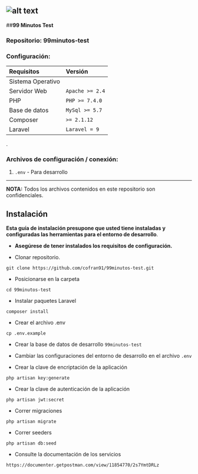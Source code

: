 ## ![alt text](https://99minutosworkspace.atlassian.net/wiki/download/attachments/32773/atl.site.logo?version=1&modificationDate=1612933462750&cacheVersion=1&api=v2 "99minutes")      

##**99 Minutos Test**

### Repositorio: 99minutos-test

### Configuración:
| Requisitos   			| Versión    			        |
| :------------- 		| :--------- 			        |
| Sistema Operativo    	|                               | 
| Servidor Web      	| `Apache >= 2.4`		        | 
| PHP  					| `PHP >= 7.4.0`				|			
| Base de datos      	| `MySql >= 5.7`		    	| 
| Composer              | `>= 2.1.12`                   |
| Laravel               | `Laravel = 9`               	|


.

### Archivos de configuración / conexión:

1. `.env` - Para desarrollo

___
**NOTA:** Todos los archivos contenidos en este repositorio son confidenciales.


Instalación
-----------
__Esta guía de instalación presupone que usted tiene instaladas y configuradas las herramientas para el entorno de desarrollo__.

* __Asegúrese de tener instalados los requisitos de configuración.__

* Clonar repositorio.

~~~~~~~~~~~~~~~~~~~~~~~~~~~~~~~~~~~~~~~~~~~~~~~~~~~~~~~~~~~~~~~~~~~~~~~~~~~~~~~~
git clone https://github.com/cofran91/99minutos-test.git
~~~~~~~~~~~~~~~~~~~~~~~~~~~~~~~~~~~~~~~~~~~~~~~~~~~~~~~~~~~~~~~~~~~~~~~~~~~~~~~~

* Posicionarse en la carpeta

~~~~~~~~~~~~~~~~~~~~~~~~~~~~~~~~~~~~~~~~~~~~~~~~~~~~~~~~~~~~~~~~~~~~~~~~~~~~~~~~
cd 99minutos-test
~~~~~~~~~~~~~~~~~~~~~~~~~~~~~~~~~~~~~~~~~~~~~~~~~~~~~~~~~~~~~~~~~~~~~~~~~~~~~~~~

* Instalar paquetes Laravel

~~~~~~~~~~~~~~~~~~~~~~~~~~~~~~~~~~~~~~~~~~~~~~~~~~~~~~~~~~~~~~~~~~~~~~~~~~~~~~~~
composer install
~~~~~~~~~~~~~~~~~~~~~~~~~~~~~~~~~~~~~~~~~~~~~~~~~~~~~~~~~~~~~~~~~~~~~~~~~~~~~~~~

* Crear el archivo .env

~~~~~~~~~~~~~~~~~~~~~~~~~~~~~~~~~~~~~~~~~~~~~~~~~~~~~~~~~~~~~~~~~~~~~~~~~~~~~~~~
cp .env.example
~~~~~~~~~~~~~~~~~~~~~~~~~~~~~~~~~~~~~~~~~~~~~~~~~~~~~~~~~~~~~~~~~~~~~~~~~~~~~~~~

* Crear la base de datos de desarrollo `99minutos-test`

* Cambiar las configuraciones del entorno de desarrollo en el archivo `.env` 

* Crear la clave de encriptación de la aplicación

~~~~~~~~~~~~~~~~~~~~~~~~~~~~~~~~~~~~~~~~~~~~~~~~~~~~~~~~~~~~~~~~~~~~~~~~~~~~~~~~
php artisan key:generate
~~~~~~~~~~~~~~~~~~~~~~~~~~~~~~~~~~~~~~~~~~~~~~~~~~~~~~~~~~~~~~~~~~~~~~~~~~~~~~~~

* Crear la clave de autenticación de la aplicación

~~~~~~~~~~~~~~~~~~~~~~~~~~~~~~~~~~~~~~~~~~~~~~~~~~~~~~~~~~~~~~~~~~~~~~~~~~~~~~~~
php artisan jwt:secret

~~~~~~~~~~~~~~~~~~~~~~~~~~~~~~~~~~~~~~~~~~~~~~~~~~~~~~~~~~~~~~~~~~~~~~~~~~~~~~~~

* Correr migraciones

~~~~~~~~~~~~~~~~~~~~~~~~~~~~~~~~~~~~~~~~~~~~~~~~~~~~~~~~~~~~~~~~~~~~~~~~~~~~~~~~
php artisan migrate
~~~~~~~~~~~~~~~~~~~~~~~~~~~~~~~~~~~~~~~~~~~~~~~~~~~~~~~~~~~~~~~~~~~~~~~~~~~~~~~~

* Correr seeders

~~~~~~~~~~~~~~~~~~~~~~~~~~~~~~~~~~~~~~~~~~~~~~~~~~~~~~~~~~~~~~~~~~~~~~~~~~~~~~~~
php artisan db:seed
~~~~~~~~~~~~~~~~~~~~~~~~~~~~~~~~~~~~~~~~~~~~~~~~~~~~~~~~~~~~~~~~~~~~~~~~~~~~~~~~

* Consulte la documentación de los servicios

~~~~~~~~~~~~~~~~~~~~~~~~~~~~~~~~~~~~~~~~~~~~~~~~~~~~~~~~~~~~~~~~~~~~~~~~~~~~~~~~
https://documenter.getpostman.com/view/11854770/2s7YmtDRLz
~~~~~~~~~~~~~~~~~~~~~~~~~~~~~~~~~~~~~~~~~~~~~~~~~~~~~~~~~~~~~~~~~~~~~~~~~~~~~~~~


